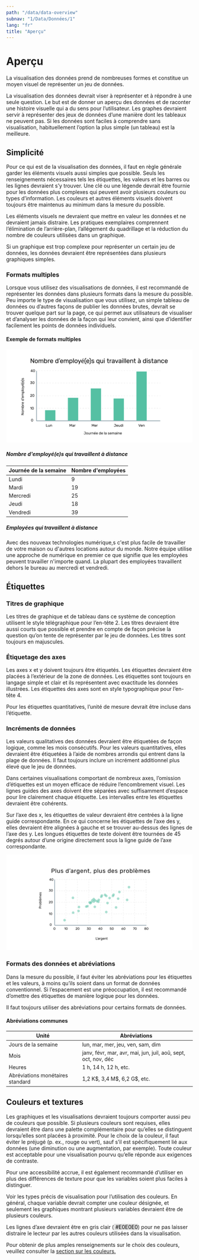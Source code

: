 ```yaml
---
path: "/data/data-overview"
subnav: "1/Data/Données/1"
lang: "fr"
title: "Aperçu"
---
```


<helmet>
<title> Aperçu - Système de conception Aurora </title>
</helmet>

# Aperçu

La visualisation des données prend de nombreuses formes et constitue un moyen visuel de représenter un jeu de données.

La visualisation des données devrait viser à représenter et à répondre à une seule question. Le but est de donner un aperçu des données et de raconter une histoire visuelle qui a du sens pour l’utilisateur. Les graphes devraient servir à représenter des jeux de données d’une manière dont les tableaux ne peuvent pas. Si les données sont faciles à comprendre sans visualisation, habituellement l’option la plus simple (un tableau) est la meilleure.

## Simplicité
Pour ce qui est de la visualisation des données, il faut en règle générale garder les éléments visuels aussi simples que possible. Seuls les renseignements nécessaires tels les étiquettes, les valeurs et les barres ou les lignes devraient s’y trouver. Une clé ou une légende devrait être fournie pour les données plus complexes qui peuvent avoir plusieurs couleurs ou types d’information. Les couleurs et autres éléments visuels doivent toujours être maintenus au minimum dans la mesure du possible.

Les éléments visuels ne devraient que mettre en valeur les données et ne devraient jamais distraire. Les pratiques exemplaires comprennent l’élimination de l’arrière-plan, l’allégement du quadrillage et la réduction du nombre de couleurs utilisées dans un graphique.

Si un graphique est trop complexe pour représenter un certain jeu de données, les données devraient être représentées dans plusieurs graphiques simples.


### Formats multiples
Lorsque vous utilisez des visualisations de données, il est recommandé de représenter les données dans plusieurs formats dans la mesure du possible. Peu importe le type de visualisation que vous utilisez, un simple tableau de données ou d’autres façons de publier les données brutes, devrait se trouver quelque part sur la page, ce qui permet aux utilisateurs de visualiser et d’analyser les données de la façon qui leur convient, ainsi que d’identifier facilement les points de données individuels.

<div class="card mb-3">
  <div class="card-body">
      <h4 class="card-title h5">Exemple de formats multiples</h4>

![Image d'un exemple d'utilisant les formats multiples](../../../img/do_dont/Aurora_multiple_formats_do_fr_multiple_formats_do.png)

<h5 class="h3">Nombre d'employé(e)s qui travaillent à distance</h5>

<table class="table">
<thead>
          <tr>
            <th scope="col">Journée de la semaine</th>
            <th scope="col">Nombre d'employées</th>
          </tr>
</thead>
<tbody>
          <tr>
            <td>Lundi</td>
            <td>9</td>
          </tr>
          <tr>
            <td>Mardi</td>
            <td>19</td>
          </tr>
          <tr>
            <td>Mercredi</td>
            <td>25</td>
          </tr>
          <tr>
            <td>Jeudi</td>
            <td>18</td>
          </tr>
          <tr>
            <td>Vendredi</td>
            <td>39</td>
          </tr>
</tbody>
</table>
<h5>Employées qui travaillent à distance</h5>
<p>Avec des nouveax technologies numérique,s c'est plus facile de travailler de votre maison ou d'autres locations autour du monde. Notre équipe utilise une approche de numérique en premier ce que signifie que les employées peuvent travailler n'importe quand. La plupart des employées travaillent dehors le bureau au mercredi et vendredi.</p>

  </div>
</div>

## Étiquettes

### Titres de graphique

Les titres de graphique et de tableau dans ce système de conception utilisent le style télégraphique pour l’en-tête 2. Les titres devraient être aussi courts que possible et prendre en compte de façon précise la question qu’on tente de représenter par le jeu de données. Les titres sont toujours en majuscules.

### Étiquetage des axes
Les axes x et y doivent toujours être étiquetés. Les étiquettes devraient être placées à l’extérieur de la zone de données. Les étiquettes sont toujours en langage simple et clair et ils représentent avec exactitude les données illustrées. Les étiquettes des axes sont en style typographique pour l’en-tête 4.

Pour les étiquettes quantitatives, l’unité de mesure devrait être incluse dans l’étiquette.

### Incréments de données

Les valeurs qualitatives des données devraient être étiquetées de façon logique, comme les mois consécutifs. Pour les valeurs quantitatives, elles devraient être étiquetées à l’aide de nombres arrondis qui entrent dans la plage de données. Il faut toujours inclure un incrément additionnel plus élevé que le jeu de données.

Dans certaines visualisations comportant de nombreux axes, l’omission d’étiquettes est un moyen efficace de réduire l’encombrement visuel. Les lignes guides des axes doivent être séparées avec suffisamment d’espace pour lire clairement chaque étiquette. Les intervalles entre les étiquettes devraient être cohérents.

Sur l’axe des x, les étiquettes de valeur devraient être centrées à la ligne guide correspondante. En ce qui concerne les étiquettes de l’axe des y, elles devraient être alignées à gauche et se trouver au-dessus des lignes de l’axe des y. Les longues étiquettes de texte doivent être tournées de 45 degrés autour d’une origine directement sous la ligne guide de l’axe correspondante.

![Image exemplaire de comment utiliser les incréments de données](../../../img/do_dont/data_increments_do_fr_data_increments_do.png)

### Formats des données et abréviations

Dans la mesure du possible, il faut éviter les abréviations pour les étiquettes et les valeurs, à moins qu’ils soient dans un format de données conventionnel. Si l’espacement est une préoccupation, il est recommandé d’omettre des étiquettes de manière logique pour les données.

Il faut toujours utiliser des abréviations pour certains formats de données.

<h4 class="h3">Abréviations communes</h4>
<table class="table">
  <thead>
    <tr>
      <th scope="col">Unité</th>
      <th scope="col">Abréviations</th>
    </tr>
  </thead>
  <tbody>
    <tr>
      <td>Jours de la semaine</td>
      <td>lun, mar, mer, jeu, ven, sam, dim</td>
    </tr>
    <tr>
      <td>Mois</td>
      <td>janv, févr, mar, avr, mai, jun, juil, aoû, sept, oct, nov, déc</td>
    </tr>
    <tr>
      <td>Heures</td>
      <td>1 h, 14 h, 12 h, etc.</td>
    </tr>
    <tr>
      <td>Abréviations monétaires standard</td>
      <td>1,2 K$, 3,4 M$, 6,2 G$, etc.</td>
    </tr>
  </tbody>
</table>


## Couleurs et textures
Les graphiques et les visualisations devraient toujours comporter aussi peu de couleurs que possible. Si plusieurs couleurs sont requises, elles devraient être dans une palette complémentaire pour qu’elles se distinguent lorsqu’elles sont placées à proximité. Pour le choix de la couleur, il faut éviter le préjugé (p. ex., rouge ou vert), sauf s’il est spécifiquement lié aux données (une diminution ou une augmentation, par exemple). Toute couleur est acceptable pour une visualisation pourvu qu’elle réponde aux exigences de contraste.

Pour une accessibilité accrue, il est également recommandé d’utiliser en plus des différences de texture pour que les variables soient plus faciles à distinguer.

Voir les types précis de visualisation pour l’utilisation des couleurs. En général, chaque variable devrait compter une couleur désignée, et seulement les graphiques montrant plusieurs variables devraient être de plusieurs couleurs.

Les lignes d’axe devraient être en gris clair \(<badge style="background-color: #E0E0E0;color:black"> #E0E0E0</badge>\) pour ne pas laisser distraire le lecteur par les autres couleurs utilisées dans la visualisation.

Pour obtenir de plus amples renseignements sur le choix des couleurs, veuillez consulter la [section sur les couleurs.](/component/colour)
